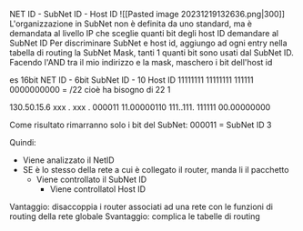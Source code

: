 NET ID - SubNet ID - Host ID
![[Pasted image 20231219132636.png|300]]
L'organizzazione in SubNet non è definita da uno standard, ma è demandata al livello IP che sceglie quanti bit degli host ID demandare al SubNet ID
Per discriminare SubNet e host id, aggiungo ad ogni entry nella tabella di routing la SubNet Mask, tanti 1 quanti bit sono usati dal SubNet ID. Facendo l'AND tra il mio indirizzo e la mask, maschero i bit dell'host id

es 16bit NET ID - 6bit SubNet ID - 10 Host ID
11111111 11111111 111111 0000000000 = /22 cioè ha bisogno di 22 1

130.50.15.6
xxx . xxx . 000011 11.00000110
111..111. 111111 00.00000000

Come risultato rimarranno solo i bit del SubNet: 000011 = SubNet ID 3

Quindi: 
- Viene analizzato il NetID
- SE è lo stesso della rete a cui è collegato il router, manda li il pacchetto
	- Viene controllato il SubNet ID
		- Viene controllatol Host ID

Vantaggio: disaccoppia i router associati ad una rete con le funzioni di routing della rete globale
Svantaggio: complica le tabelle di routing